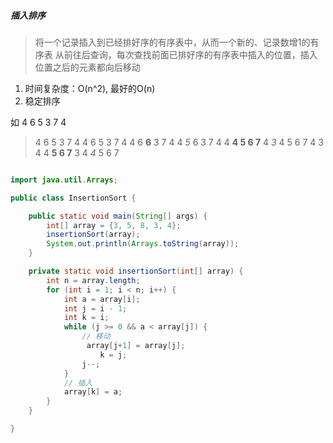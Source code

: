 ##### 插入排序
> 将一个记录插入到已经排好序的有序表中，从而一个新的、记录数增1的有序表
> 从前往后查询，每次查找前面已排好序的有序表中插入的位置，插入位置之后的元素都向后移动
1. 时间复杂度：O(n^2), 最好的O(n)
2. 稳定排序


如 4 6 5 3 7 4

> 4 6 5 3 7 4
> 4 6 5 3 7 4
> 4 6 **6** 3 7 4
> 4 *5* 6 3 7 4
> 4 **4 5 6 7** 4
> *3* 4 5 6 7 4
> 3 4 4 **5 6 7**
> 3 4 *4* 5 6 7


```java

import java.util.Arrays;

public class InsertionSort {

    public static void main(String[] args) {
        int[] array = {3, 5, 8, 3, 4};
        insertionSort(array);
        System.out.println(Arrays.toString(array));
    }

    private static void insertionSort(int[] array) {
        int n = array.length;
        for (int i = 1; i < n; i++) {
            int a = array[i];
            int j = i - 1;
            int k = i;
            while (j >= 0 && a < array[j]) {
                // 移动
                 array[j+1] = array[j];
                    k = j;
                j--;
            }
            // 插入
            array[k] = a;
        }
    }

}


```